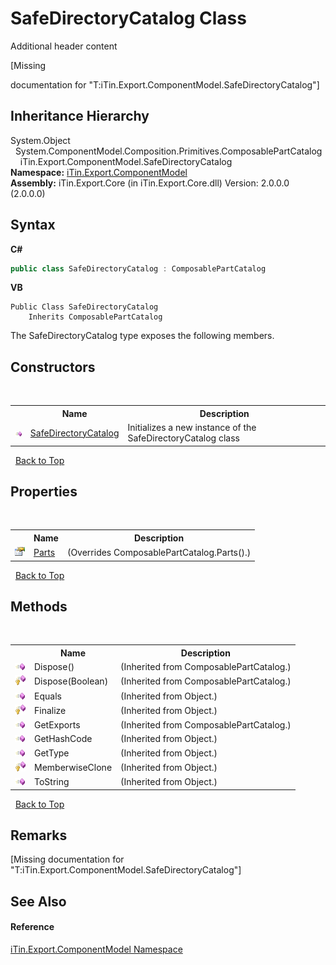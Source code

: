 # SafeDirectoryCatalog Class
Additional header content 

\[Missing <summary> documentation for "T:iTin.Export.ComponentModel.SafeDirectoryCatalog"\]


## Inheritance Hierarchy
System.Object<br />&nbsp;&nbsp;System.ComponentModel.Composition.Primitives.ComposablePartCatalog<br />&nbsp;&nbsp;&nbsp;&nbsp;iTin.Export.ComponentModel.SafeDirectoryCatalog<br />
**Namespace:**&nbsp;<a href="N_iTin_Export_ComponentModel">iTin.Export.ComponentModel</a><br />**Assembly:**&nbsp;iTin.Export.Core (in iTin.Export.Core.dll) Version: 2.0.0.0 (2.0.0.0)

## Syntax

**C#**<br />
``` C#
public class SafeDirectoryCatalog : ComposablePartCatalog
```

**VB**<br />
``` VB
Public Class SafeDirectoryCatalog
	Inherits ComposablePartCatalog
```

The SafeDirectoryCatalog type exposes the following members.


## Constructors
&nbsp;<table><tr><th></th><th>Name</th><th>Description</th></tr><tr><td>![Public method](media/pubmethod.gif "Public method")</td><td><a href="M_iTin_Export_ComponentModel_SafeDirectoryCatalog__ctor">SafeDirectoryCatalog</a></td><td>
Initializes a new instance of the SafeDirectoryCatalog class</td></tr></table>&nbsp;
<a href="#safedirectorycatalog-class">Back to Top</a>

## Properties
&nbsp;<table><tr><th></th><th>Name</th><th>Description</th></tr><tr><td>![Public property](media/pubproperty.gif "Public property")</td><td><a href="P_iTin_Export_ComponentModel_SafeDirectoryCatalog_Parts">Parts</a></td><td> (Overrides ComposablePartCatalog.Parts().)</td></tr></table>&nbsp;
<a href="#safedirectorycatalog-class">Back to Top</a>

## Methods
&nbsp;<table><tr><th></th><th>Name</th><th>Description</th></tr><tr><td>![Public method](media/pubmethod.gif "Public method")</td><td>Dispose()</td><td> (Inherited from ComposablePartCatalog.)</td></tr><tr><td>![Protected method](media/protmethod.gif "Protected method")</td><td>Dispose(Boolean)</td><td> (Inherited from ComposablePartCatalog.)</td></tr><tr><td>![Public method](media/pubmethod.gif "Public method")</td><td>Equals</td><td> (Inherited from Object.)</td></tr><tr><td>![Protected method](media/protmethod.gif "Protected method")</td><td>Finalize</td><td> (Inherited from Object.)</td></tr><tr><td>![Public method](media/pubmethod.gif "Public method")</td><td>GetExports</td><td> (Inherited from ComposablePartCatalog.)</td></tr><tr><td>![Public method](media/pubmethod.gif "Public method")</td><td>GetHashCode</td><td> (Inherited from Object.)</td></tr><tr><td>![Public method](media/pubmethod.gif "Public method")</td><td>GetType</td><td> (Inherited from Object.)</td></tr><tr><td>![Protected method](media/protmethod.gif "Protected method")</td><td>MemberwiseClone</td><td> (Inherited from Object.)</td></tr><tr><td>![Public method](media/pubmethod.gif "Public method")</td><td>ToString</td><td> (Inherited from Object.)</td></tr></table>&nbsp;
<a href="#safedirectorycatalog-class">Back to Top</a>

## Remarks
\[Missing <remarks> documentation for "T:iTin.Export.ComponentModel.SafeDirectoryCatalog"\]

## See Also


#### Reference
<a href="N_iTin_Export_ComponentModel">iTin.Export.ComponentModel Namespace</a><br />